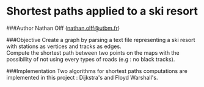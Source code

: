 # Shortest paths applied to a ski resort

###Author
Nathan Olff (nathan.olff@utbm.fr)

###Objective
Create a graph by parsing a text file representing a ski resort with stations as vertices and tracks as edges.<br>
Compute the shortest path between two points on the maps with the possibility of not using every types of roads (e.g : no black tracks).

###Implementation
Two algorithms for shortest paths computations are implemented in this project : Dijkstra's and Floyd Warshall's.